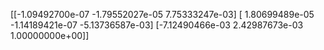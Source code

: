 [[-1.09492700e-07 -1.79552027e-05  7.75333247e-03]
 [ 1.80699489e-05 -1.14189421e-07 -5.13736587e-03]
 [-7.12490466e-03  2.42987673e-03  1.00000000e+00]]
